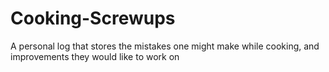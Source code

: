 # Cooking-Screwups
A personal log that stores the mistakes one might make while cooking, and improvements they would like to work on
